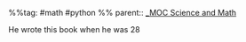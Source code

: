 %%tag: #math #python %%
parent:: [_MOC Science and Math](_MOC%20Science%20and%20Math.md)

He wrote this book when he was 28